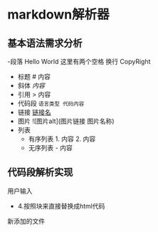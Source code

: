 # markdown解析器
## 基本语法需求分析
-段落 Hello World  这里有两个空格 换行
     CopyRight  
- 标题 # 内容
- 斜体 *内容*
- 引用  > 内容
- 代码段 ```语言类型
        代码内容
        ```
- 链接 [链接名](链接地址)
- 图片 ![图片alt](图片链接 图片名称)
- 列表
    - 有序列表 1. 内容
              2. 内容
    - 无序列表 - 内容

## 代码段解析实现
用户输入



- 4.按照块来直接替换成html代码

新添加的文件
